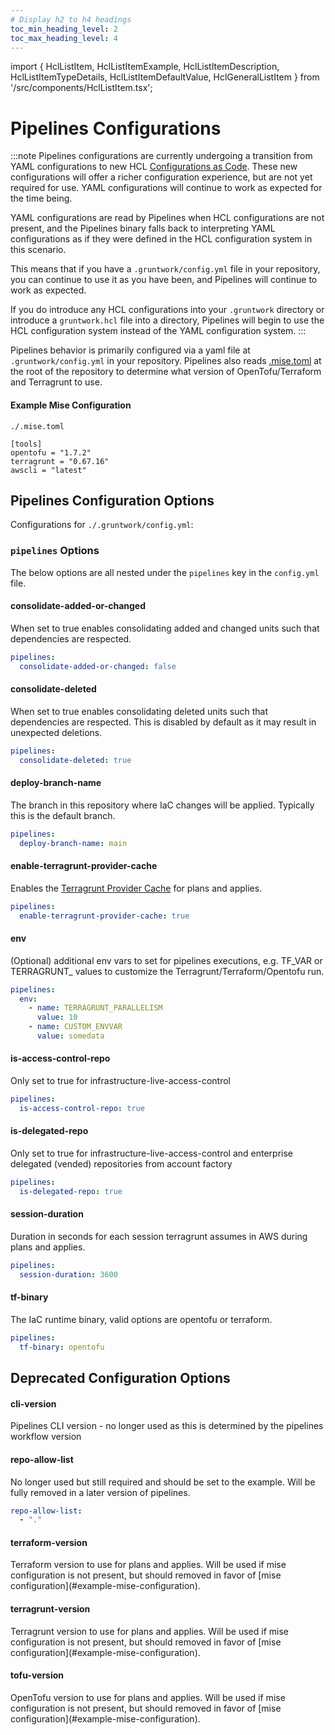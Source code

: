 ```yaml
---
# Display h2 to h4 headings
toc_min_heading_level: 2
toc_max_heading_level: 4
---
```


import { HclListItem, HclListItemExample, HclListItemDescription, HclListItemTypeDetails, HclListItemDefaultValue, HclGeneralListItem } from '/src/components/HclListItem.tsx';

# Pipelines Configurations

:::note
Pipelines configurations are currently undergoing a transition from YAML configurations to new HCL [Configurations as Code](./configurations-as-code/index.md). These new configurations will offer a richer configuration experience, but are not yet required for use. YAML configurations will continue to work as expected for the time being.

YAML configurations are read by Pipelines when HCL configurations are not present, and the Pipelines binary falls back to interpreting YAML configurations as if they were defined in the HCL configuration system in this scenario.

This means that if you have a `.gruntwork/config.yml` file in your repository, you can continue to use it as you have been, and Pipelines will continue to work as expected.

If you do introduce any HCL configurations into your `.gruntwork` directory or introduce a `gruntwork.hcl` file into a directory, Pipelines will begin to use the HCL configuration system instead of the YAML configuration system.
:::

Pipelines behavior is primarily configured via a yaml file at `.gruntwork/config.yml` in your repository. Pipelines also reads [.mise.toml](/docs/2.0/docs/pipelines/previous-versions/upgrading-from-infrastructure-pipelines.md#adding-misetoml) at the root of the repository to determine what version of OpenTofu/Terraform and Terragrunt to use.

#### Example Mise Configuration
`./.mise.toml`
```
[tools]
opentofu = "1.7.2"
terragrunt = "0.67.16"
awscli = "latest"
```

## Pipelines Configuration Options


Configurations for `./.gruntwork/config.yml`:

### `pipelines` Options

The below options are all nested under the `pipelines` key in the `config.yml` file.

#### consolidate-added-or-changed

<HclListItem name="consolidate-added-or-changed" requirement="optional" type="boolean">
<HclListItemDescription>
When set to true enables consolidating added and changed units such that dependencies are respected.
</HclListItemDescription>
<HclListItemDefaultValue defaultValue="true"/>
<HclListItemExample>

```yaml
pipelines:
  consolidate-added-or-changed: false
```

</HclListItemExample>
</HclListItem>

#### consolidate-deleted

<HclListItem name="consolidate-deleted" requirement="optional" type="boolean">
<HclListItemDescription>
When set to true enables consolidating deleted units such that dependencies are respected.
This is disabled by default as it may result in unexpected deletions.
</HclListItemDescription>
<HclListItemDefaultValue defaultValue="false"/>
<HclListItemExample>

```yaml
pipelines:
  consolidate-deleted: true
```

</HclListItemExample>
</HclListItem>

#### deploy-branch-name

<HclListItem name="deploy-branch-name" requirement="required" type="string">
<HclListItemDescription>
The branch in this repository where IaC changes will be applied. Typically this is the default branch.
</HclListItemDescription>
<HclListItemExample>

```yaml
pipelines:
  deploy-branch-name: main
```

</HclListItemExample>
</HclListItem>

#### enable-terragrunt-provider-cache

<HclListItem name="enable-terragrunt-provider-cache" requirement="optional" type="boolean">
<HclListItemDescription>
Enables the <span class="external-link"><a href="https://terragrunt.gruntwork.io/docs/features/provider-cache/">Terragrunt Provider Cache</a></span> for plans and applies.
</HclListItemDescription>
<HclListItemDefaultValue defaultValue="false"/>
<HclListItemExample>

```yaml
pipelines:
  enable-terragrunt-provider-cache: true
```

</HclListItemExample>
</HclListItem>

#### env

<HclListItem name="env" requirement="optional" type="sequence(mapping)">
<HclListItemDescription>
(Optional) additional env vars to set for pipelines executions, e.g. TF_VAR or TERRAGRUNT_ values to customize the Terragrunt/Terraform/Opentofu run.
</HclListItemDescription>
<HclListItemExample>

```yaml
pipelines:
  env:
    - name: TERRAGRUNT_PARALLELISM
      value: 10
    - name: CUSTOM_ENVVAR
      value: somedata
```

</HclListItemExample>
</HclListItem>

#### is-access-control-repo

<HclListItem name="is-access-control-repo" requirement="optional" type="boolean">
<HclListItemDescription>
Only set to true for infrastructure-live-access-control
</HclListItemDescription>
<HclListItemExample>

```yaml
pipelines:
  is-access-control-repo: true
```

</HclListItemExample>
</HclListItem>

#### is-delegated-repo

<HclListItem name="is-delegated-repo" requirement="optional" type="boolean">
<HclListItemDescription>
Only set to true for infrastructure-live-access-control and enterprise delegated (vended) repositories from account factory
</HclListItemDescription>
<HclListItemExample>

```yaml
pipelines:
  is-delegated-repo: true
```

</HclListItemExample>
</HclListItem>

#### session-duration

<HclListItem name="session-duration" requirement="optional" type="number">
<HclListItemDescription>
Duration in seconds for each session terragrunt assumes in AWS during plans and applies.
</HclListItemDescription>
<HclListItemDefaultValue defaultValue="3600"/>
<HclListItemExample>

```yaml
pipelines:
  session-duration: 3600
```

</HclListItemExample>
</HclListItem>

#### tf-binary

<HclListItem name="tf-binary" requirement="optional" type="string">
<HclListItemDescription>
The IaC runtime binary, valid options are opentofu or terraform.
</HclListItemDescription>
<HclListItemDefaultValue defaultValue="opentofu"/>
<HclListItemExample>

```yaml
pipelines:
  tf-binary: opentofu
```

</HclListItemExample>
</HclListItem>

## Deprecated Configuration Options

#### cli-version

<HclListItem name="cli-version" requirement="deprecated" type="string">
<HclListItemDescription>
Pipelines CLI version - no longer used as this is determined by the pipelines workflow version
</HclListItemDescription>
</HclListItem>

#### repo-allow-list

<HclListItem name="repo-allow-list" requirement="required(deprecated)" type="array[string]">
<HclListItemDescription>
No longer used but still required and should be set to the example. Will be fully removed in a later version of pipelines.
</HclListItemDescription>
<HclListItemExample>

```yaml
repo-allow-list:
  - "."
```

</HclListItemExample>
</HclListItem>

#### terraform-version

<HclListItem name="terraform-version" requirement="deprecated" type="string">
<HclListItemDescription>
Terraform version to use for plans and applies. Will be used if mise configuration is not present, but should removed in favor of [mise configuration](#example-mise-configuration).
</HclListItemDescription>
</HclListItem>

#### terragrunt-version

<HclListItem name="terragrunt-version" requirement="deprecated" type="string">
<HclListItemDescription>
Terragrunt version to use for plans and applies. Will be used if mise configuration is not present, but should removed in favor of [mise configuration](#example-mise-configuration).
</HclListItemDescription>
</HclListItem>

#### tofu-version

<HclListItem name="tofu-version" requirement="deprecated" type="string">
<HclListItemDescription>
OpenTofu version to use for plans and applies. Will be used if mise configuration is not present, but should removed in favor of [mise configuration](#example-mise-configuration).
</HclListItemDescription>
</HclListItem>
